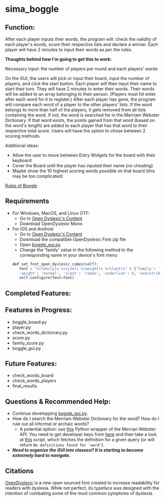 # sima_boggle
## Function:
After each player inputs thier words, the program will:  check the validity of each player's words, score their respective lists and declare a winner. 
Each player will have 2 minutes to input their words as per the rules.

__Thoughts behind how I'm going to get this to work:__

Necessary input: the number of players per round and each players' words

On the GUI, the users will pick or input their board, input the number of players, and click the start button. Each player will then input their name to start their turn. They will have 2 minutes to enter their words. Their words will be added to an array belonging to their person. (Players must hit enter after each word for it to register.) After each player has gone, the program will compare each word of a player to the other players' lists. If the word belongs to more than half of the players, it gets removed from all lists containing the word. If not, the word is searched for in the Merriam Webster Dictionary. If that word exists, the points gained from that word (based on the word's length) are added to each player that has that word to their respective total score. Users will have the option to chose between 2 scoring methods. 

Additional ideas:
- Allow the user to move between Entry Widgets for the board with their keyboard
- Cover the Board until the player has inputed their name (no cheating)
- Maybe show the 10 highest scoring words possible on that board (this may be too complicated)

[Rules of Boogle](https://www.fgbradleys.com/rules/Boggle.pdf)

## Requirements
 - For Windows, MacOS, and Linux OTF: 
   - Go to [Open Dyslexic's Content](https://gumroad.com/d/b958739359e5e36637620f47268d2c87) 
   - Download OpenDyslexic Mono
 - For iOS and Android
   - Go to [Open Dyslexic's Content](https://gumroad.com/d/b958739359e5e36637620f47268d2c87)
   - Download the compatible OpenDyslexic Font zip file 
   - Open [boggle_gui.py](https://github.com/sshmuylovich/sima_boggle/blob/main/BOGGLE/GUI/boggle_gui.py)
   - Change the 'family' value in the following method to the corresponding name in your device's font menu
   ```python
   def set_font_open_dyslexic_cubes(self):
      font = "%(family)s %(size)i %(weight)s %(slant)s" % {'family': 'OpenDyslexicMono', 'size': 70, 
      'weight': 'normal', 'slant': 'roman', 'underline': 0, 'overstrike': 0}
      self.configure(font=font)
   ```

## Completed Features:
## Features in Progress:
- boggle_board.py
- player.py
- check_words_dictionary.py
- score.py
- family_score.py
- boggle_gui.py
## Future Features:
- check_words_board
- check_words_players
- final_results
## Questions & Recommended Help:
- Continue developping [boggle_gui.py](https://github.com/sshmuylovich/sima_boggle/blob/main/BOGGLE/boggle_gui.py).
- How do I search the Merriam Webster Dictionary for the word? How do I rule out all informal or archaic words?
  - A potential option: use [this](https://github.com/pfeyz/merriam-webster-api) Python wrapper of the Merrian Webster API. You need to get developer keys from [here](https://www.dictionaryapi.com/) and then take a look at [this](https://github.com/pfeyz/merriam-webster-api/blob/master/examples/define.py) script, which fetches the definition for a given query (or will return `No definitions found for 'word'`). 
- **_Need to organize the GUI into classes!! It is starting to become extremely hard to navigate._**

## Citations

[OpenDyslexic](https://opendyslexic.org/) is a new open sourced font created to increase readability for readers with dyslexia. While not perfect, its typeface was designed with the intention of combating some of the most common symptoms of dyslexia.
